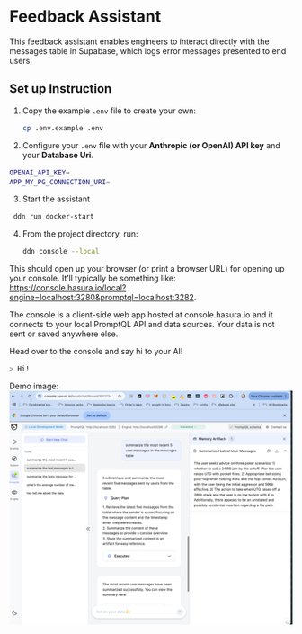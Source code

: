 # Feedback Assistant

This feedback assistant enables engineers to interact directly with the messages table in Supabase, which logs error messages presented to end users.

## Set up Instruction
1. Copy the example `.env` file to create your own:
   ```bash
   cp .env.example .env

2.  Configure your `.env` file with your **Anthropic (or OpenAI) API key** and your **Database Uri**.

   ```bash
   OPENAI_API_KEY=
   APP_MY_PG_CONNECTION_URI=
   ```
   
3.  Start the assistant
   ```bash
    ddn run docker-start
   ```
4. From the project directory, run:
   ```bash
   ddn console --local
   ```
This should open up your browser (or print a browser URL) for opening up your console. It’ll typically be something like: https://console.hasura.io/local?engine=localhost:3280&promptql=localhost:3282.

The console is a client-side web app hosted at console.hasura.io and it connects to your local PromptQL API and data sources. Your data is not sent or saved anywhere else.

Head over to the console and say hi to your AI!
   ```bash
   > Hi!
   ```


Demo image:
![img.png](img.png)
